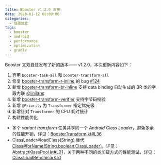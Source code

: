 ```yaml
---
title: Booster v1.2.0 发布
date: 2020-01-12 00:00:00
categories:
  - 性能优化
tags:
  - booster
  - android
  - performance
  - optimization
  - gradle
---
```


Booster 又双叒叕发布了新的版本—— v1.2.0，本次更新内容如下：

1. 弃用 `booster-task-all` 和 `booster-transform-all`
1. 修复 [booster-transform-r-inline](https://github.com/didi/booster/blob/master/booster-transform-r-inline) 的 bug [#124](https://github.com/didi/booster/issues/124)
1. 新增 [booster-transform-br-inline](https://github.com/didi/booster/blob/master/booster-transform-br-inline) 支持 data binding 自动生成的 BR 类的字段内联 [@linjiang](https://github.com/whataa)
1. 新增 [booster-transform-verifier](https://github.com/didi/booster/blob/master/booster-transform-verifier) 支持字节码校验
1. 新增 `@Priority` 为 `Transformer` 指定优先级
1. 新增针对 `Transformer` 的 CPU 耗时统计
1. 构建性能优化

  - 多个 *variant transform* 任务共享同一个 *Android Class Loader*，避免多余的性能开销，详见：[BoosterTransform.kt#L36](https://github.com/didi/booster/blob/master/booster-gradle-plugin/src/main/kotlin/com/didiglobal/booster/gradle/BoosterTransform.kt#L36)
  - [ClassLoader#loadClass(String)](https://docs.oracle.com/javase/8/docs/api/java/lang/ClassLoader.html#loadClass-java.lang.String-) 替代 [Class#forName(String,boolean,ClassLoader)](https://docs.oracle.com/javase/8/docs/api/java/lang/Class.html#forName-java.lang.String-boolean-java.lang.ClassLoader-)，详见：[AbstractKlassPool.kt#L31](https://github.com/didi/booster/blob/master/booster-transform-spi/src/main/kotlin/com/didiglobal/booster/transform/AbstractKlassPool.kt#L31)，关于两种不同的类加载方式的性能测试，详见：[ClassLoadBenchmark.kt](https://github.com/johnsonlee/booster-benchmark/blob/master/class-load/src/jmh/kotlin/io/johnsonlee/booster/benchmark/ClassLoadBenchmark.kt)
